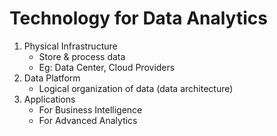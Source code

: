 # Technology for Data Analytics

1. Physical Infrastructure
    - Store & process data
    - Eg: Data Center, Cloud Providers
2. Data Platform
    - Logical organization of data (data architecture)
3. Applications
    - For Business Intelligence
    - For Advanced Analytics
